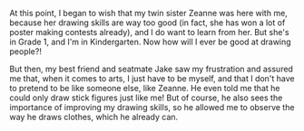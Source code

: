 At this point, I began to wish that my twin sister Zeanne was here with me, because her drawing skills are way too good (in fact, she has won a lot of poster making contests already), and I do want to learn from her. But she's in Grade 1, and I'm in Kindergarten. Now how will I ever be good at drawing people?!

But then, my best friend and seatmate Jake saw my frustration and assured me that, when it comes to arts, I just have to be myself, and that I don't have to pretend to be like someone else, like Zeanne. He even told me that he could only draw stick figures just like me! But of course, he also sees the importance of improving my drawing skills, so he allowed me to observe the way he draws clothes, which he already can.